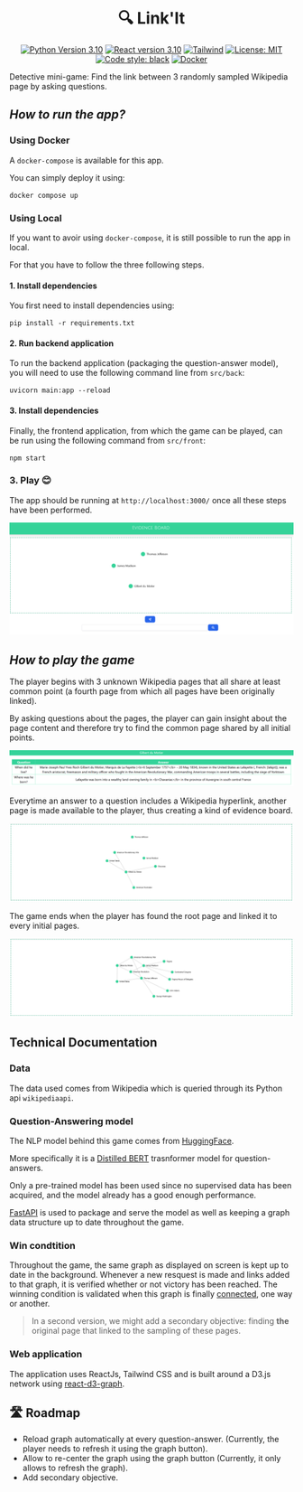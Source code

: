<h1 align="center">🔍 Link'It</h1>

<p align="center">
<a href="https://www.python.org"><img alt="Python Version 3.10" src="https://img.shields.io/badge/Python-3.10-blue.svg?style=flat&logo=python&logoColor=white"></a>
<a href="https://react.dev/"><img alt="React version 3.10" src="https://img.shields.io/badge/React-17.0.2-66d3f0.svg?style=flat&logo=react&logoColor=white"></a>
<a href="https://tailwindcss.com/"><img alt="Tailwind" src="https://img.shields.io/badge/TailwindCSS-3.0.2-23afb3.svg?style=flat&logo=tailwindcss&logoColor=white"></a>
<a href="https://github.com/SimonPop/FindingMnemo/LICENSE"><img alt="License: MIT" src="https://img.shields.io/badge/License-MIT-blue.svg"></a>
<a href="https://github.com/psf/black"><img alt="Code style: black" src="https://img.shields.io/badge/code%20style-black-000000.svg"></a>
<a href="https://docs.docker.com/compose/"><img alt="Docker" src="https://img.shields.io/badge/Docker-compose-f50a87.svg?logo=docker&logoColor=white"></a>
</p>

Detective mini-game: Find the link between 3 randomly sampled Wikipedia page by asking questions.

## *How to run the app?*

### Using Docker

A `docker-compose` is available for this app. 

You can simply deploy it using:

```
docker compose up
```

### Using Local

If you want to avoir using `docker-compose`, it is still possible to run the app in local.

For that you have to follow the three following steps.

#### 1. Install dependencies

You first need to install dependencies using:

```
pip install -r requirements.txt
```

#### 2. Run backend application

To run the backend application (packaging the question-answer model), you will need to use the following command line from `src/back`:

```
uvicorn main:app --reload
```

#### 3. Install dependencies

Finally, the frontend application, from which the game can be played, can be run using the following command from `src/front`: 

```
npm start
```

### 3. Play 😊

The app should be running at `http://localhost:3000/` once all these  steps have been performed.

![Starting Screen](img/init_screen.PNG)

## *How to play the game*

The player begins with 3 unknown Wikipedia pages that all share at least common point (a fourth page from which all pages have been originally linked). 

By asking questions about the pages, the player can gain insight about the page content and therefore try to find the common page shared by all initial points.

![Answer](img/answers.PNG)

Everytime an answer to a question includes a Wikipedia hyperlink, another page is made available to the player, thus creating a kind of evidence board.

![Page links](img/links.PNG)

The game ends when the player has found the root page and linked it to every initial pages.

![Page links](img/end.PNG)

## Technical Documentation

### Data

The data used comes from Wikipedia which is queried through its Python api `wikipediaapi`. 

### Question-Answering model

The NLP model behind this game comes from [HuggingFace](https://huggingface.co/).

More specifically it is a [Distilled BERT](https://huggingface.co/distilbert-base-cased-distilled-squad) trasnformer model for question-answers.

Only a pre-trained model has been used since no supervised data has been acquired, and the model already has a good enough performance.

[FastAPI](https://fastapi.tiangolo.com/) is used to package and serve the model as well as keeping a graph data structure up to date throughout the game.

### Win condtition

Throughout the game, the same graph as displayed on screen is kept up to date in the background. Whenever a new resquest is made and links added to that graph, it is verified whether or not victory has been reached. The winning condition is validated when this graph is finally [connected](https://mathworld.wolfram.com/ConnectedGraph.html), one way or another.

> In a second version, we might add a secondary objective: finding __the__ original page that linked to the sampling of these pages. 

### Web application

The application uses ReactJs, Tailwind CSS and is built around a D3.js network using [react-d3-graph](https://github.com/danielcaldas/react-d3-graph).

## 🛣️ Roadmap

- Reload graph automatically at every question-answer. (Currently, the player needs to refresh it using the graph button).
- Allow to re-center the graph using the graph button (Currently, it only allows to refresh the graph).
- Add secondary objective.
